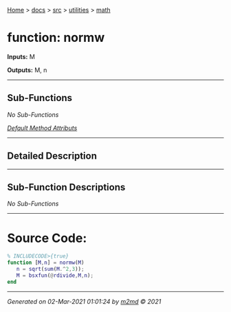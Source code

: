 [Home](../../../index.md) > [docs](../../../docs_index.md) > [src](../../src_index.md) > [utilities](../utilities_index.md) > [math](math_index.md)  

 
 # function: normw



**Inputs:** M

**Outputs:** M, n

 ***

## Sub-Functions

*No Sub-Functions*

[*Default Method Attributs*](https://www.mathworks.com/help/matlab/matlab_oop/method-attributes.html)

 ***

## Detailed Description



 ***

## Sub-Function Descriptions

*No Sub-Functions*

 
 *** 

# Source Code:

 ```matlab 
 % INCLUDECODE>{true}
function [M,n] = normw(M)
    n = sqrt(sum(M.^2,3));
    M = bsxfun(@rdivide,M,n);
end 
 ``` 
  
 ***

*Generated on 02-Mar-2021 01:01:24 by [m2md](https://github.com/crgnam-research/m2md) © 2021*